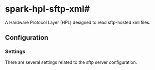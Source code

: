 # spark-hpl-sftp-xml#
A Hardware Protocol Layer (HPL) designed to read sftp-hosted xml files.


## Configuration

### Settings

There are several settings related to the sftp server configuration.
